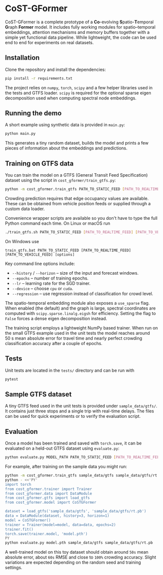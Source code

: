 # CoST-GFormer

CoST-GFormer is a complete prototype of a **Co**-evolving **S**patio-**T**emporal
**G**raph **Former** model.  It includes fully working modules for
spatio–temporal embeddings, attention mechanisms and memory buffers together
with a simple yet functional data pipeline.  While lightweight, the code can be
used end to end for experiments on real datasets.

## Installation

Clone the repository and install the dependencies:

```bash
pip install -r requirements.txt
```

The project relies on `numpy`, `torch`, `scipy` and a few helper libraries used
in the tests and GTFS loader.  `scipy` is required for the optional sparse
eigen decomposition used when computing spectral node embeddings.

## Running the demo

A short example using synthetic data is provided in `main.py`:

```bash
python main.py
```

This generates a tiny random dataset, builds the model and prints a few pieces
of information about the embeddings and predictions.

## Training on GTFS data

You can train the model on a GTFS (General Transit Feed Specification)
dataset using the script in `cost_gformer/train_gtfs.py`:

```bash
python -m cost_gformer.train_gtfs PATH_TO_STATIC_FEED [PATH_TO_REALTIME_FEED] [PATH_TO_VEHICLE_FEED]
```

Crowding prediction requires that edge occupancy values are available. These
can be obtained from vehicle position feeds or supplied through a custom data
loader.

Convenience wrapper scripts are available so you don't have to type the
full Python command each time.  On Linux or macOS run

```bash
./train_gtfs.sh PATH_TO_STATIC_FEED [PATH_TO_REALTIME_FEED] [PATH_TO_VEHICLE_FEED] [options]
```

On Windows use

```
train_gtfs.bat PATH_TO_STATIC_FEED [PATH_TO_REALTIME_FEED] [PATH_TO_VEHICLE_FEED] [options]
```

Key command line options include:

- `--history` / `--horizon` – size of the input and forecast windows.
- `--epochs` – number of training epochs.
- `--lr` – learning rate for the SGD trainer.
- `--device` – choose `cpu` or `cuda`.
- `--regression` – use regression instead of classification for crowd level.

The spatio-temporal embedding module also exposes a `use_sparse` flag. When
enabled (the default) and the graph is large, spectral coordinates are computed
with `scipy.sparse.linalg.eigsh` for efficiency. Setting the flag to
``False`` forces a dense eigen decomposition instead.

The training script employs a lightweight NumPy based trainer.  When run on the
small GTFS example used in the unit tests the model reaches around 50&nbsp;s mean
absolute error for travel time and nearly perfect crowding classification
accuracy after a couple of epochs.

## Tests

Unit tests are located in the `tests/` directory and can be run with

```bash
pytest
```


## Sample GTFS dataset

A tiny GTFS feed used in the unit tests is provided under `sample_data/gtfs/`.
It contains just three stops and a single trip with real-time delays.  The
files can be used for quick experiments or to verify the evaluation script.

## Evaluation

Once a model has been trained and saved with `torch.save`, it can be evaluated
on a held-out GTFS dataset using `evaluate.py`:

```bash
python evaluate.py MODEL_PATH PATH_TO_STATIC_FEED [PATH_TO_REALTIME_FEED]
```

For example, after training on the sample data you might run:

```bash
python -m cost_gformer.train_gtfs sample_data/gtfs sample_data/gtfs/rt.pb --epochs 2
python - <<'PY'
import torch
from cost_gformer.trainer import Trainer
from cost_gformer.data import DataModule
from cost_gformer.gtfs import load_gtfs
from cost_gformer.model import CoSTGFormer

dataset = load_gtfs('sample_data/gtfs', 'sample_data/gtfs/rt.pb')
data = DataModule(dataset, history=3, horizon=1)
model = CoSTGFormer()
trainer = Trainer(model=model, data=data, epochs=2)
trainer.fit()
torch.save(trainer.model, 'model.pth')
PY
python evaluate.py model.pth sample_data/gtfs sample_data/gtfs/rt.pb
```

A well-trained model on this toy dataset should obtain around `50s` mean
absolute error, about `60s` RMSE and close to `100%` crowding accuracy.
Slight variations are expected depending on the random seed and training
settings.

